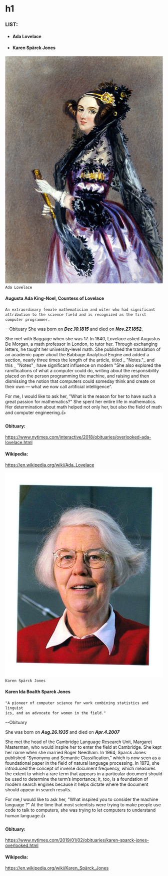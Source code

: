 # h1
### LIST:
* #### Ada Lovelace
* #### Karen Spärck Jones

![ADA](images/photos/people/Lovelace/ADA.JPG)
`Ada Lovelace`

#### Augusta Ada King-Noel, Countess of Lovelace
```
An extraordinary female mathematician and witer who had significant attribution to the science field and is recognized as the first computer programmer.
```
--Obituary
She was born on _**Dec.10.1815**_ and died on _**Nov.27.1852**_.


She met with Baggage when she was 17.
In 1840, Lovelace asked Augustus De Morgan, a math professor in London, to tutor her. Through exchanging letters, he taught her university-level math.
She published the translation of an academic paper about the Babbage Analytical Engine and added a section, nearly three times the length of the article, titled _ "Notes."_ and this _ "Notes"_ have significant influence on modern
"She also explored the ramifications of what a computer could do, writing about the responsibility placed on the person programming the machine, and raising and then dismissing the notion that computers could someday think and create on their own — what we now call artificial intelligence".

For me, I would like to ask her, "What is the reason for her to have such a great passion for mathematics?" She spent her entire life in mathematics. Her determination about math helped not only her, but also the field of math and computer engineering.:+1:

#### Obituary:
https://www.nytimes.com/interactive/2018/obituaries/overlooked-ada-lovelace.html
#### Wikipedia:
https://en.wikipedia.org/wiki/Ada_Lovelace





![Karen](images/photos/people/Jones/Karen.JPG)
`Karen Spärck Jones`


#### Karen Ida Boalth Sparck Jones
```
"A pioneer of computer science for work combining statistics and linguist
ics, and an advocate for women in the field."
```
  --Obituary



She was born on _**Aug.26.1935**_ and died on _**Apr.4.2007**_

She met the head of the Cambridge Language Research Unit, Margaret Masterman, who would inspire her to enter the field at Cambridge.
She kept her name when she married Roger Needham.
In 1964, Sparck Jones published “Synonymy and Semantic Classification,” which is now seen as a foundational paper in the field of natural language processing.
In 1972, she introduced the concept of inverse document frequency, which measures the extent to which a rare term that appears in a particular document should be used to determine the term’s importance; it, too, is a foundation of modern search engines because it helps dictate where the document should appear in search results.

For me,I would like to ask her, "What inspired you to consider the machine language ?" At the time that  most scientists were trying to make people use code to talk to computers, she was trying to let computers to understand human language.:+1:

#### Obituary:
https://www.nytimes.com/2019/01/02/obituaries/karen-sparck-jones-overlooked.html
#### Wikipedia:
https://en.wikipedia.org/wiki/Karen_Spärck_Jones
